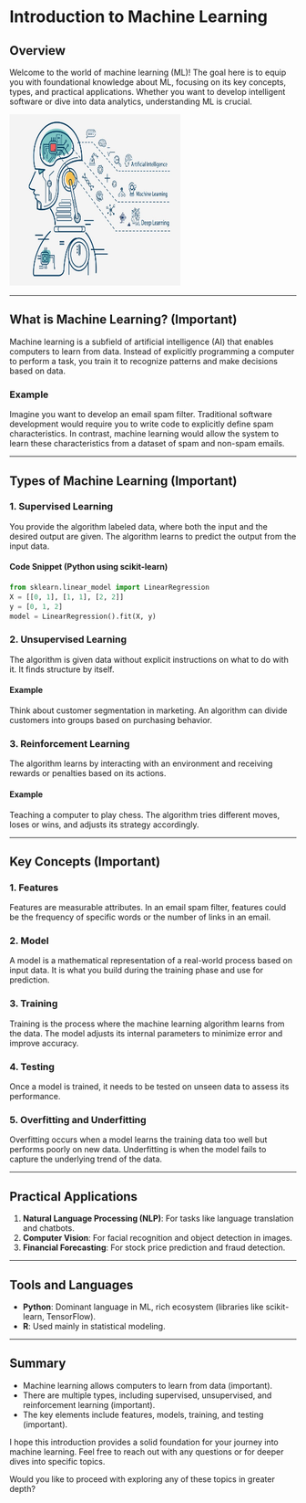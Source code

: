 # Introduction to Machine Learning

## Overview

Welcome to the world of machine learning (ML)! The goal here is to equip you with foundational knowledge about ML, focusing on its key concepts, types, and practical applications. Whether you want to develop intelligent software or dive into data analytics, understanding ML is crucial.

<img src="../assets/image.png" alt="Machine learnign text" width="300" height="300"/>

---

## What is Machine Learning? (Important)

Machine learning is a subfield of artificial intelligence (AI) that enables computers to learn from data. Instead of explicitly programming a computer to perform a task, you train it to recognize patterns and make decisions based on data.

### Example

Imagine you want to develop an email spam filter. Traditional software development would require you to write code to explicitly define spam characteristics. In contrast, machine learning would allow the system to learn these characteristics from a dataset of spam and non-spam emails.

---

## Types of Machine Learning (Important)

### 1. Supervised Learning

You provide the algorithm labeled data, where both the input and the desired output are given. The algorithm learns to predict the output from the input data.

#### Code Snippet (Python using scikit-learn)

```python
from sklearn.linear_model import LinearRegression
X = [[0, 1], [1, 1], [2, 2]]
y = [0, 1, 2]
model = LinearRegression().fit(X, y)
```

### 2. Unsupervised Learning

The algorithm is given data without explicit instructions on what to do with it. It finds structure by itself.

#### Example

Think about customer segmentation in marketing. An algorithm can divide customers into groups based on purchasing behavior.

### 3. Reinforcement Learning

The algorithm learns by interacting with an environment and receiving rewards or penalties based on its actions.

#### Example

Teaching a computer to play chess. The algorithm tries different moves, loses or wins, and adjusts its strategy accordingly.

---

## Key Concepts (Important)

### 1. Features

Features are measurable attributes. In an email spam filter, features could be the frequency of specific words or the number of links in an email.

### 2. Model

A model is a mathematical representation of a real-world process based on input data. It is what you build during the training phase and use for prediction.

### 3. Training

Training is the process where the machine learning algorithm learns from the data. The model adjusts its internal parameters to minimize error and improve accuracy.

### 4. Testing

Once a model is trained, it needs to be tested on unseen data to assess its performance.

### 5. Overfitting and Underfitting

Overfitting occurs when a model learns the training data too well but performs poorly on new data. Underfitting is when the model fails to capture the underlying trend of the data.

---

## Practical Applications

1. **Natural Language Processing (NLP)**: For tasks like language translation and chatbots.
2. **Computer Vision**: For facial recognition and object detection in images.
3. **Financial Forecasting**: For stock price prediction and fraud detection.

---

## Tools and Languages

- **Python**: Dominant language in ML, rich ecosystem (libraries like scikit-learn, TensorFlow).
- **R**: Used mainly in statistical modeling.

---

## Summary

- Machine learning allows computers to learn from data (important).
- There are multiple types, including supervised, unsupervised, and reinforcement learning (important).
- The key elements include features, models, training, and testing (important).
  
I hope this introduction provides a solid foundation for your journey into machine learning. Feel free to reach out with any questions or for deeper dives into specific topics.

Would you like to proceed with exploring any of these topics in greater depth?
